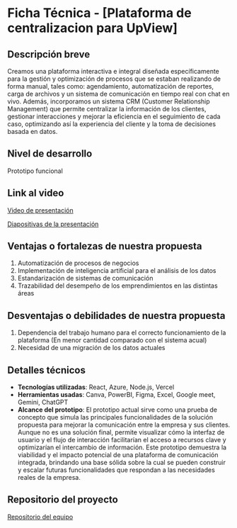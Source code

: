 # Ficha Técnica - [Plataforma de centralizacion para UpView]

## Descripción breve
Creamos una plataforma interactiva e integral diseñada específicamente para la gestión y optimización de procesos que se estaban realizando de forma manual, tales como: agendamiento, automatización de reportes, carga de archivos y un sistema de comunicación en tiempo real con chat en vivo. Además, incorporamos un sistema CRM (Customer Relationship Management) que permite centralizar la información de los clientes, gestionar interacciones y mejorar la eficiencia en el seguimiento de cada caso, optimizando así la experiencia del cliente y la toma de decisiones basada en datos.

## Nivel de desarrollo
Prototipo funcional

## Link al video
[Video de presentación](https://youtu.be/ONnCr34wy8A?si=EmGTWdNJGQlDIj70)

[Diapositivas de la presentación](https://www.canva.com/design/DAGVX1mU97Y/kvxlqkR1sP461hA1fVumQg/edit?utm_content=DAGVX1mU97Y&utm_campaign=designshare&utm_medium=link2&utm_source=sharebutton)

## Ventajas o fortalezas de nuestra propuesta
1. Automatización de procesos de negocios
2. Implementación de inteligencia artificial para el análisis de los datos
3. Estandarización de sistemas de comunicación
4. Trazabilidad del desempeño de los emprendimientos en las distintas áreas

## Desventajas o debilidades de nuestra propuesta
1. Dependencia del trabajo humano para el correcto funcionamiento de la plataforma (En menor cantidad comparado con el sistema acual)
2. Necesidad de una migración de los datos actuales

## Detalles técnicos
- **Tecnologías utilizadas**: React, Azure, Node.js, Vercel
- **Herramientas usadas**: Canva, PowerBI, Figma, Excel, Google meet, Gemini, ChatGPT
- **Alcance del prototipo**: El prototipo actual sirve como una prueba de concepto que simula las principales funcionalidades de la solución propuesta para mejorar la comunicación entre la empresa y sus clientes. Aunque no es una solución final, permite visualizar cómo la interfaz de usuario y el flujo de interacción facilitarían el acceso a recursos clave y optimizarían el intercambio de información. Este prototipo demuestra la viabilidad y el impacto potencial de una plataforma de comunicación integrada, brindando una base sólida sobre la cual se pueden construir y escalar futuras funcionalidades que respondan a las necesidades reales de la empresa.

## Repositorio del proyecto
[Repositorio del equipo](https://github.com/juancho20sp/los-muchachones-upview)